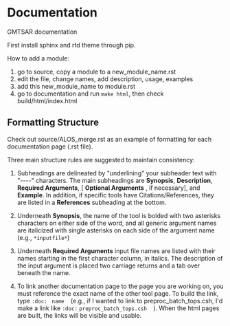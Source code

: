 # Documentation
GMTSAR documentation

First install sphinx and rtd theme through pip.

How to add a module:
1) go to source, copy a module to a new_module_name.rst
2) edit the file, change names, add description, usage, examples
3) add this new_module_name to module.rst
4) go to documentation and run `make html`, then check build/html/index.html

## Formatting Structure

Check out source/ALOS_merge.rst as an example of formatting for each documentation page (.rst file).

Three main structure rules are suggested to maintain consistency:
1) Subheadings are delineated by "underlining" your subheader text with "----" characters. The main subheadings are **Synopsis**, **Description**, **Required Arguments**, [ **Optional Arguments** , if necessary], and **Example**. In addition, if specific tools have Citations/References, they are listed in a **References** subheading at the bottom.

2) Underneath **Synopsis**, the name of the tool is bolded with two asterisks characters on either side of the word, and all generic argument names are italicized with single asterisks on each side of the argument name (e.g., `*inputfile*`)

3) Underneath **Required Arguments** input file names are listed with their names starting in the first character column, in italics. The description of the input argument is placed two carriage returns and a tab over beneath the name. 

4) To link another documentation page to the page you are working on, you must reference the exact name of the other tool page. To build the link, type `:doc: ` `name` ` ` (e.g., if I wanted to link to preproc_batch_tops.csh, I'd make a link like ` :doc: ` `preproc_batch_tops.csh` ` ` ). When the html pages are built, the links will be visible and usable. 
